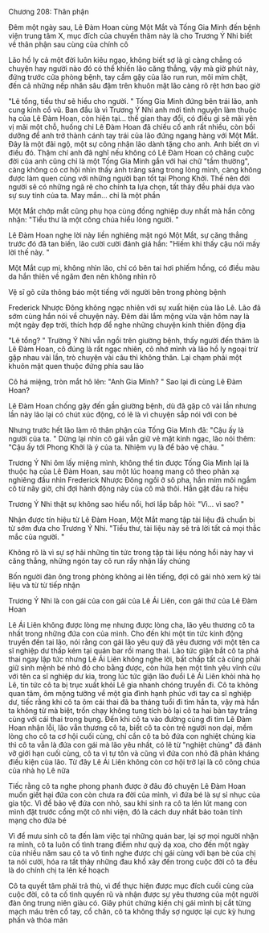 




Chương 208: Thân phận

Đêm một ngày sau, Lê Đàm Hoan cùng Một Mắt và Tống Gia Minh đến bệnh viện trung tâm X, mục đích của chuyến thăm này là cho Trương Ý Nhi biết về thân phận sau cùng của chính cô

Lão hồ ly cả một đời luôn kiêu ngạo, không biết sợ là gì càng chẳng có chuyện hay người nào đó có thể khiến lão căng thẳng, vậy mà giờ phút này, đứng trước cửa phòng bệnh, tay cầm gậy của lão run run, môi mím chặt, đến cả những nếp nhăn sâu đậm trên khuôn mặt lão càng rõ rệt hơn bao giờ

"Lê tổng, tiểu thư sẽ hiểu cho người. " Tống Gia Minh đứng bên trái lão, anh cung kính cổ vũ. Ban đầu là vì Trương Ý Nhi anh mới tình nguyện làm thuộc hạ của Lê Đàm Hoan, còn hiện tại... thế gian thay đổi, có điều gì sẽ mãi yên vị mãi một chỗ, huống chi Lê Đàm Hoan đã chiếu cố anh rất nhiều, còn bồi dưỡng để anh trở thành cánh tay trái của lão đứng ngang hàng với Một Mắt. Đây là một đãi ngộ, một sự công nhận lão dành tặng cho anh. Anh biết ơn vì điều đó. Thậm chí anh đã nghĩ nếu không có Lê Đàm Hoan có chăng cuộc đời của anh cũng chỉ là một Tống Gia Minh gắn với hai chữ "tầm thường", càng không có cơ hội nhìn thấy ánh trăng sáng trong lòng mình, càng không được làm quen cùng với những người bạn tốt tại Phong Khởi. Thế nên đời người sẽ có những ngã rẽ cho chính ta lựa chọn, tất thảy đều phải dựa vào sự suy tính của ta. May mắn... chỉ là một phần

Một Mắt chớp mắt cũng phụ họa cùng đồng nghiệp duy nhất mà hắn công nhận: "Tiểu thư là một công chúa hiểu lòng người. "

Lê Đàm Hoan nghe lời này liền nghiêng mặt ngó Một Mắt, sự căng thẳng trước đó đã tan biến, lão cười cười đánh giá hắn: "Hiếm khi thấy cậu nói mấy lời thế này. "


Một Mắt cụp mi, không nhìn lão, chỉ có bên tai hơi phiếm hồng, có điều màu da hắn thiên về ngăm đen nên không nhìn rõ

Vệ sĩ gõ cửa thông báo một tiếng với người bên trong phòng bệnh

Frederick Nhược Đông không ngạc nhiên với sự xuất hiện của lão Lê. Lão đã sớm cùng hắn nói về chuyện này. Đêm dài lắm mộng vừa vặn hôm nay là một ngày đẹp trời, thích hợp để nghe những chuyện kinh thiên động địa

"Lê tổng? " Trường Ý Nhi vẫn ngồi trên giường bệnh, thấy người đến thăm là Lê Đàm Hoan, cô đúng là rất ngạc nhiên, cô nhớ mình và lão hồ ly ngoại trừ gặp nhau vài lần, trò chuyện vài câu thì không thân. Lại chạm phải một khuôn mặt quen thuộc đứng phía sau lão

Cô há miệng, tròn mắt hô lên: "Anh Gia Minh? " Sao lại đi cùng Lê Đàm Hoan?

Lê Đàm Hoan chống gậy đến gần giường bệnh, dù đã gặp cô vài lần nhưng lần này lão lại có chút xúc động, có lẽ là vì chuyện sắp nói với con bé


Nhưng trước hết lão làm rõ thân phận của Tống Gia Minh đã: "Cậu ấy là người của ta. " Dừng lại nhìn cô gái vẫn giữ vẻ mặt kinh ngạc, lão nói thêm: "Cậu ấy tới Phong Khởi là ý của ta. Nhiệm vụ là để bảo vệ cháu. "

Trương Ý Nhi ôm lấy miệng mình, không thể tin được Tống Gia Minh lại là thuộc hạ của Lê Đàm Hoan, sau một lúc hoang mang cô theo phản xạ nghiêng đầu nhìn Frederick Nhược Đông ngồi ở sô pha, hắn mím môi ngắm cô từ nãy giờ, chỉ đợi hành động này của cô mà thôi. Hắn gật đầu ra hiệu

Trương Ý Nhi thật sự không sao hiểu nổi, hơi lắp bắp hỏi: "Vì... vì sao? "

Nhận được tín hiệu từ Lê Đàm Hoan, Một Mắt mang tập tài liệu đã chuẩn bị từ sớm đưa cho Trương Ý Nhi. "Tiểu thư, tài liệu này sẽ trả lời tất cả mọi thắc mắc của người. "

Không rõ là vì sự sợ hãi những tin tức trong tập tài liệu nóng hổi này hay vì căng thẳng, những ngón tay cô run rẩy nhận lấy chúng

Bốn người đàn ông trong phòng không ai lên tiếng, đợi cô gái nhỏ xem kỹ tài liệu và từ từ tiếp nhận

Trương Ý Nhi là con gái của con gái của Lê Ái Liên, con gái thứ của Lê Đàm Hoan

Lê Ái Liên không được lòng mẹ nhưng được lòng cha, lão yêu thương cô ta nhất trong những đứa con của mình. Cho đến khi một tin tức kinh động truyền đến tai lão, nói rằng con gái lão yêu quý đã yêu đương với một tên ca sĩ nghiệp dư thấp kém tại quán bar rồi mang thai. Lão tức giận bắt cô ta phá thai ngay lập tức nhưng Lê Ái Liên không nghe lời, bất chấp tất cả cũng phải giữ sinh mệnh bé nhỏ đó cho bằng được, còn hứa hẹn một tình yêu vĩnh cửu với tên ca sĩ nghiệp dư kia, trong lúc tức giận lão đuổi Lê Ái Liên khỏi nhà họ Lê, tin tức cô ta bị trục xuất khỏi Lê gia nhanh chóng truyền đi. Cô ta không quan tâm, ôm mộng tưởng về một gia đình hạnh phúc với tay ca sĩ nghiệp dư, tiếc rằng khi cô ta ôm cái thai đã ba tháng tuổi đi tìm hắn ta, vậy mà hắn ta không từ mà biệt, trốn chạy không tung tích bỏ lại cô ta hai bàn tay trắng cùng với cái thai trong bụng. Đến khi cô ta vào đường cùng đi tìm Lê Đàm Hoan nhận lỗi, lão vẫn thương cô ta, biết cô ta còn trẻ người non dại, mềm lòng cho cô ta cơ hội cuối cùng, chỉ cần cô ta bỏ đứa con nghiệt chủng kia thì cô ta vẫn là đứa con gái mà lão yêu nhất, có lẽ từ "nghiệt chủng" đã đánh vỡ giới hạn cuối cùng, cô ta vì tự tôn và cũng vì đứa con nhỏ đã phản kháng điều kiện của lão. Từ đây Lê Ái Liên không còn cơ hội trở lại là cô công chúa của nhà họ Lê nữa

Tiếc rằng cô ta nghe phong phanh được ở đâu đó chuyện Lê Đàm Hoan muốn giết hại đứa con còn chưa ra đời của mình, vì đứa bé là sự sỉ nhục của gia tộc. Vì để bảo vệ đứa con nhỏ, sau khi sinh ra cô ta lén lút mang con mình đặt trước cổng một cô nhi viện, đó là cách duy nhất bảo toàn tính mạng cho đứa bé

Vì để mưu sinh cô ta đến làm việc tại những quán bar, lại sợ mọi người nhận ra mình, cô ta luôn cố tình trang điểm như quỷ dạ xoa, cho đến một ngày của nhiều năm sau cô ta vô tình nghe được chị gái cùng với bạn bè của chị ta nói cười, hóa ra tất thảy những đau khổ xảy đến trong cuộc đời cô ta đều là do chính chị ta lên kế hoạch

Cô ta quyết tâm phải trả thù, vì để thực hiện được mục đích cuối cùng của cuộc đời, cô ta cố tình quyến rũ và nhận được sự yêu thương của một người đàn ông trung niên giàu có. Giây phút chứng kiến chị gái mình bị cắt từng mạch máu trên cổ tay, cổ chân, cô ta không thấy sợ ngược lại cực kỳ hưng phấn và thỏa mãn




